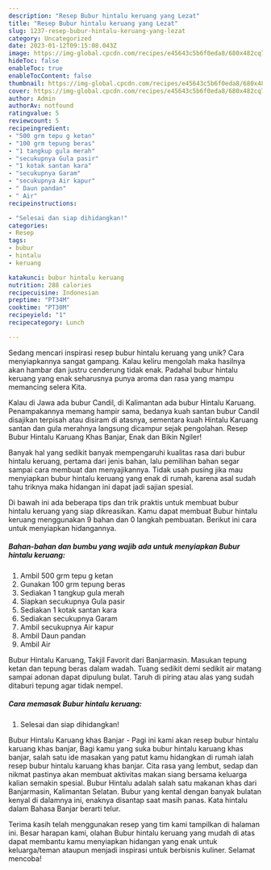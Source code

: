```yaml
---
description: "Resep Bubur hintalu keruang yang Lezat"
title: "Resep Bubur hintalu keruang yang Lezat"
slug: 1237-resep-bubur-hintalu-keruang-yang-lezat
category: Uncategorized
date: 2023-01-12T09:15:08.043Z
image: https://img-global.cpcdn.com/recipes/e45643c5b6f0eda8/680x482cq70/bubur-hintalu-keruang-foto-resep-utama.jpg
hideToc: false
enableToc: true
enableTocContent: false
thumbnail: https://img-global.cpcdn.com/recipes/e45643c5b6f0eda8/680x482cq70/bubur-hintalu-keruang-foto-resep-utama.jpg
cover: https://img-global.cpcdn.com/recipes/e45643c5b6f0eda8/680x482cq70/bubur-hintalu-keruang-foto-resep-utama.jpg
author: Admin
authorAv: notfound
ratingvalue: 5
reviewcount: 5
recipeingredient:
- "500 grm tepu g ketan"
- "100 grm tepung beras"
- "1 tangkup gula merah"
- "secukupnya Gula pasir"
- "1 kotak santan kara"
- "secukupnya Garam"
- "secukupnya Air kapur"
- " Daun pandan"
- " Air"
recipeinstructions:

- "Selesai dan siap dihidangkan!"
categories:
- Resep
tags:
- bubur
- hintalu
- keruang

katakunci: bubur hintalu keruang 
nutrition: 288 calories
recipecuisine: Indonesian
preptime: "PT34M"
cooktime: "PT30M"
recipeyield: "1"
recipecategory: Lunch

---
```





Sedang mencari inspirasi resep bubur hintalu keruang yang unik? Cara menyiapkannya sangat gampang. Kalau keliru mengolah maka hasilnya akan hambar dan justru cenderung tidak enak. Padahal bubur hintalu keruang yang enak seharusnya punya aroma dan rasa yang mampu memancing selera Kita.





Kalau di Jawa ada bubur Candil, di Kalimantan ada bubur Hintalu Karuang. Penampakannya memang hampir sama, bedanya kuah santan bubur Candil disajikan terpisah atau disiram di atasnya, sementara kuah Hintalu Karuang santan dan gula merahnya langsung dicampur sejak pengolahan. Resep Bubur Hintalu Karuang Khas Banjar, Enak dan Bikin Ngiler!

Banyak hal yang sedikit banyak mempengaruhi kualitas rasa dari bubur hintalu keruang, pertama dari jenis bahan, lalu pemilihan bahan segar sampai cara membuat dan menyajikannya. Tidak usah pusing jika mau menyiapkan bubur hintalu keruang yang enak di rumah, karena asal sudah tahu triknya maka hidangan ini dapat jadi sajian spesial.






Di bawah ini ada beberapa tips dan trik praktis untuk membuat bubur hintalu keruang yang siap dikreasikan. Kamu dapat membuat Bubur hintalu keruang menggunakan 9 bahan dan 0 langkah pembuatan. Berikut ini cara untuk menyiapkan hidangannya.

<!--inarticleads1-->

##### Bahan-bahan dan bumbu yang wajib ada untuk menyiapkan Bubur hintalu keruang:

1. Ambil 500 grm tepu g ketan
1. Gunakan 100 grm tepung beras
1. Sediakan 1 tangkup gula merah
1. Siapkan secukupnya Gula pasir
1. Sediakan 1 kotak santan kara
1. Sediakan secukupnya Garam
1. Ambil secukupnya Air kapur
1. Ambil  Daun pandan
1. Ambil  Air


Bubur Hintalu Karuang, Takjil Favorit dari Banjarmasin. Masukan tepung ketan dan tepung beras dalam wadah. Tuang sedikit demi sedikit air matang sampai adonan dapat dipulung bulat. Taruh di piring atau alas yang sudah ditaburi tepung agar tidak nempel. 

<!--inarticleads2-->

##### Cara memasak Bubur hintalu keruang:


1. Selesai dan siap dihidangkan!

Bubur Hintalu Karuang khas Banjar - Pagi ini kami akan resep bubur hintalu karuang khas banjar, Bagi kamu yang suka bubur hintalu karuang khas banjar, salah satu ide masakan yang patut kamu hidangkan di rumah ialah resep bubur hintalu karuang khas banjar. Cita rasa yang lembut, sedap dan nikmat pastinya akan membuat aktivitas makan siang bersama keluarga kalian semakin spesial. Bubur Hintalu adalah salah satu makanan khas dari Banjarmasin, Kalimantan Selatan. Bubur yang kental dengan banyak bulatan kenyal di dalamnya ini, enaknya disantap saat masih panas. Kata hintalu dalam Bahasa Banjar berarti telur. 

Terima kasih telah menggunakan resep yang tim kami tampilkan di halaman ini. Besar harapan kami, olahan Bubur hintalu keruang yang mudah di atas dapat membantu kamu menyiapkan hidangan yang enak untuk keluarga/teman ataupun menjadi inspirasi untuk berbisnis kuliner. Selamat mencoba!

